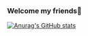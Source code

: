 ### Welcome my friends👋

[![Anurag's GitHub stats](https://github-readme-stats.vercel.app/api?username=noup-ER&theme=synthwave)](https://github.com/anuraghazra/github-readme-stats)

<!--
**noup-ER/noup-ER** is a ✨ _special_ ✨ repository because its `README.md` (this file) appears on your GitHub profile.

Here are some ideas to get you started:

- 🔭 I’m currently working on ...
- 🌱 I’m currently learning ...
- 👯 I’m looking to collaborate on ...
- 🤔 I’m looking for help with ...
- 💬 Ask me about ...
- 📫 How to reach me: ...
- 😄 Pronouns: ...
- ⚡ Fun fact: ...
-->
